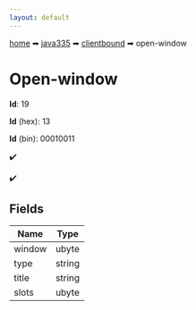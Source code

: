 ```yaml
---
layout: default
---
```


[home](/) ➡ [java335](/protocol/java335) ➡ [clientbound](/protocol/java335/clientbound) ➡ open-window

# Open-window

**Id**: 19

**Id** (hex): 13

**Id** (bin): 00010011

✔️

✔️

## Fields

Name | Type
---|---
window | ubyte
type | string
title | string
slots | ubyte

